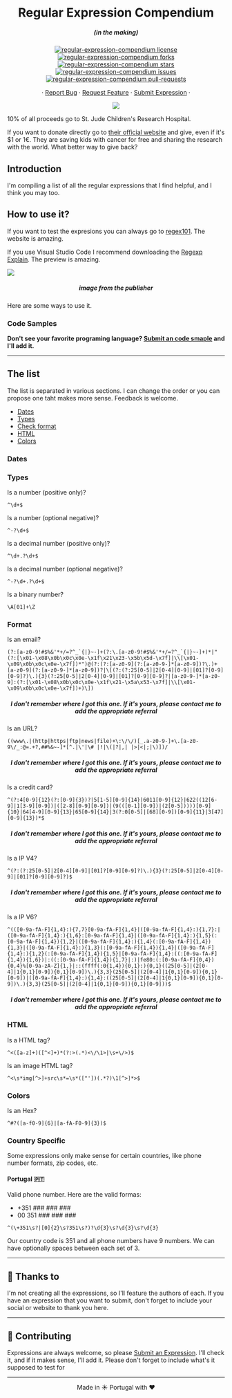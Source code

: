 <h1 align="center">
  Regular Expression Compendium
</h1>
<h5 align="center">(in the making)</h5>

<p align="center">
<a href="https://github.com/manueltgomes/regular-expression-compendium/blob/master/LICENSE" target="blank">
<img src="https://img.shields.io/github/license/manueltgomes/regular-expression-compendium?style=flat-square" alt="regular-expression-compendium license" />
</a>
<a href="https://github.com/manueltgomes/regular-expression-compendium/fork" target="blank">
<img src="https://img.shields.io/github/forks/manueltgomes/regular-expression-compendium?style=flat-square" alt="regular-expression-compendium forks"/>
</a>
<a href="https://github.com/manueltgomes/regular-expression-compendium/stargazers" target="blank">
<img src="https://img.shields.io/github/stars/manueltgomes/regular-expression-compendium?style=flat-square" alt="regular-expression-compendium stars"/>
</a>
<a href="https://github.com/manueltgomes/regular-expression-compendium/issues" target="blank">
<img src="https://img.shields.io/github/issues/manueltgomes/regular-expression-compendium?style=flat-square" alt="regular-expression-compendium issues"/>
</a>
<a href="https://github.com/manueltgomes/regular-expression-compendium/pulls" target="blank">
<img src="https://img.shields.io/github/issues-pr/manueltgomes/regular-expression-compendium?style=flat-square" alt="regular-expression-compendium pull-requests"/>
</a>
</p>

<p align="center">
    ·
    <a href="https://github.com/manueltgomes/regular-expression-compendium/issues/new/choose">Report Bug</a>
    ·
    <a href="https://github.com/manueltgomes/regular-expression-compendium/issues/new/choose">Request Feature</a>
    ·
    <a href="https://github.com/manueltgomes/regular-expression-compendium/issues/new/choose">Submit Expression</a>
    ·
</p>


<p align="center"><a href="https://www.buymeacoffee.com/manueltgomes"><img src="https://img.buymeacoffee.com/button-api/?text=Buy me a coffee&emoji=&slug=manueltgomes&button_colour=FFDD00&font_colour=000000&font_family=Cookie&outline_colour=000000&coffee_colour=ffffff"></a></p>
<p aligh="center">10% of all proceeds go to St. Jude Children's Research Hospital.</p>
<p aligh="center">If you want to donate directly go to <a href="https://www.stjude.org/donate/donate-to-st-jude.html?sc_icid=home-btn-donate-now">their official website</a> and give, even if it's $1 or 1€. They are saving kids with cancer for free and sharing the research with the world. What better way to give back?
</p>

## Introduction

I'm compiling a list of all the regular expressions that I find helpful, and I think you may too.

## How to use it?

If you want to test the expresions you can always go to [regex101](https://regex101.com). The website is amazing.

If you use Visual Studio Code I recommend downloading the [Regexp Explain](https://marketplace.visualstudio.com/items?itemName=LouisWT.regexp-preview). The preview is amazing.

<img src="https://i.loli.net/2017/08/18/59968e8dde40c.gif">

<h5 align="center">image from the publisher</h5>

Here are some ways to use it.

### Code Samples

**Don't see your favorite programing language? <a href="https://github.com/manueltgomes/regular-expression-compendium/issues/new/choose">Submit an code smaple</a> and I'll add it.**

---

## The list

The list is separated in various sections. I can change the order or you can propose one taht makes more sense. Feedback is welcome.

- [Dates](#dates)
- [Types](#types)
- [Check format](#format)
- [HTML](#html)
- [Colors](#colors)

### Dates

### Types

Is a number (positive only)?

```regex
^\d+$
```

Is a number (optional negative)?

```regex
^-?\d+$
```

Is a decimal number (positive only)?

```regex
^\d+.?\d+$
```

Is a decimal number (optional negative)?

```regex
^-?\d+.?\d+$
```

Is a binary number?

```regex
\A[01]+\Z
```

### Format

Is an email?

```regex
(?:[a-z0-9!#$%&'*+/=?^_`{|}~-]+(?:\.[a-z0-9!#$%&'*+/=?^_`{|}~-]+)*|"(?:[\x01-\x08\x0b\x0c\x0e-\x1f\x21\x23-\x5b\x5d-\x7f]|\\[\x01-\x09\x0b\x0c\x0e-\x7f])*")@(?:(?:[a-z0-9](?:[a-z0-9-]*[a-z0-9])?\.)+[a-z0-9](?:[a-z0-9-]*[a-z0-9])?|\[(?:(?:25[0-5]|2[0-4][0-9]|[01]?[0-9][0-9]?)\.){3}(?:25[0-5]|2[0-4][0-9]|[01]?[0-9][0-9]?|[a-z0-9-]*[a-z0-9]:(?:[\x01-\x08\x0b\x0c\x0e-\x1f\x21-\x5a\x53-\x7f]|\\[\x01-\x09\x0b\x0c\x0e-\x7f])+)\])
```

<h5 align="center">I don't remember where I got this one. If it's yours, please contact me to add the appropriate referral</h5>

Is an URL?

```regex
((www\.|(http|https|ftp|news|file)+\:\/\/)[_.a-z0-9-]+\.[a-z0-9\/_:@=.+?,##%&~-]*[^.|\'|\# |!|\(|?|,| |>|<|;|\)])/
```

<h5 align="center">I don't remember where I got this one. If it's yours, please contact me to add the appropriate referral</h5>

Is a credit card?

```regex
^(?:4[0-9]{12}(?:[0-9]{3})?|5[1-5][0-9]{14}|6011[0-9]{12}|622((12[6-9]|1[3-9][0-9])|([2-8][0-9][0-9])|(9(([0-1][0-9])|(2[0-5]))))[0-9]{10}|64[4-9][0-9]{13}|65[0-9]{14}|3(?:0[0-5]|[68][0-9])[0-9]{11}|3[47][0-9]{13})*$
```

<h5 align="center">I don't remember where I got this one. If it's yours, please contact me to add the appropriate referral</h5>

Is a IP V4?

```regex
^(?:(?:25[0-5]|2[0-4][0-9]|[01]?[0-9][0-9]?)\.){3}(?:25[0-5]|2[0-4][0-9]|[01]?[0-9][0-9]?)$
```

<h5 align="center">I don't remember where I got this one. If it's yours, please contact me to add the appropriate referral</h5>

Is a IP V6?

```regex
^(([0-9a-fA-F]{1,4}:){7,7}[0-9a-fA-F]{1,4}|([0-9a-fA-F]{1,4}:){1,7}:|([0-9a-fA-F]{1,4}:){1,6}:[0-9a-fA-F]{1,4}|([0-9a-fA-F]{1,4}:){1,5}(:[0-9a-fA-F]{1,4}){1,2}|([0-9a-fA-F]{1,4}:){1,4}(:[0-9a-fA-F]{1,4}){1,3}|([0-9a-fA-F]{1,4}:){1,3}(:[0-9a-fA-F]{1,4}){1,4}|([0-9a-fA-F]{1,4}:){1,2}(:[0-9a-fA-F]{1,4}){1,5}|[0-9a-fA-F]{1,4}:((:[0-9a-fA-F]{1,4}){1,6})|:((:[0-9a-fA-F]{1,4}){1,7}|:)|fe80:(:[0-9a-fA-F]{0,4}){0,4}%[0-9a-zA-Z]{1,}|::(ffff(:0{1,4}){0,1}:){0,1}((25[0-5]|(2[0-4]|1{0,1}[0-9]){0,1}[0-9])\.){3,3}(25[0-5]|(2[0-4]|1{0,1}[0-9]){0,1}[0-9])|([0-9a-fA-F]{1,4}:){1,4}:((25[0-5]|(2[0-4]|1{0,1}[0-9]){0,1}[0-9])\.){3,3}(25[0-5]|(2[0-4]|1{0,1}[0-9]){0,1}[0-9]))$
```

<h5 align="center">I don't remember where I got this one. If it's yours, please contact me to add the appropriate referral</h5>

### HTML

Is a HTML tag?

```regex
^<([a-z]+)([^<]+)*(?:>(.*)<\/\1>|\s+\/>)$
```

Is an image HTML tag?

```regex
^<\s*img[^>]+src\s*=\s*(["'])(.*?)\1[^>]*>$
```

### Colors

Is an Hex?

```regex
^#?([a-f0-9]{6}|[a-fA-F0-9]{3})$
```

### Country Specific

Some expressions only make sense for certain countries, like phone number formats, zip codes, etc.

#### Portugal 🇵🇹

Valid phone number. Here are the valid formas:
- +351 ### ### ###
- 00 351 ### ### ###

```regex
^(\+351\s?|[0]{2}\s?351\s?)?\d{3}\s?\d{3}\s?\d{3}
```

Our country code is 351 and all phone numbers have 9 numbers. We can have optionally spaces between each set of 3.

---

## 🙏 Thanks to

I'm not creating all the expressions, so I'll feature the authors of each. If you have an expression that you want to submit, don't forget to include your social or website to thank you here.

---

## 💪 Contributing

Expressions are always welcome, so please <a href="https://github.com/manueltgomes/regular-expression-compendium/issues/new/choose">Submit an Expression</a>. I'll check it, and if it makes sense, I'll add it. Please don't forget to include what's it supposed to test for

<hr>
<p align="center">
Made in ☀️ Portugal with ❤️
</p>
